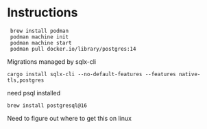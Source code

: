 # Instructions

```
 brew install podman
 podman machine init
 podman machine start
 podman pull docker.io/library/postgres:14
```

Migrations managed by sqlx-cli 

```
cargo install sqlx-cli --no-default-features --features native-tls,postgres
```

need psql installed

```
brew install postgresql@16
```

Need to figure out where to get this on linux
